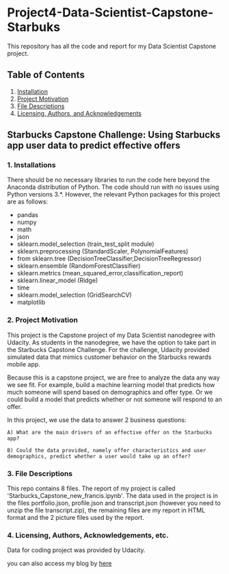 # Project4-Data-Scientist-Capstone-Starbuks

This repository has all the code and report for my Data Scientist Capstone project.

## Table of Contents

1. [Installation](#installation)
2. [Project Motivation](#motivation)
3. [File Descriptions](#files)
4. [Licensing, Authors, and Acknowledgements](#licensing)

## Starbucks Capstone Challenge: Using Starbucks app user data to predict effective offers

### 1. Installations <a name="installation"></a>

There should be no necessary libraries to run the code here beyond the Anaconda distribution of Python. The code should run with no issues using Python versions 3.*.
However, the relevant Python packages for this project are as follows:

- pandas
- numpy
- math
- json
- sklearn.model_selection (train_test_split module)
- sklearn.preprocessing (StandardScaler, PolynomialFeatures)
- from sklearn.tree (DecisionTreeClassifier,DecisionTreeRegressor)
- sklearn.ensemble (RandomForestClassifier)
- sklearn.metrics (mean_squared_error,classification_report)
- sklearn.linear_model (Ridge)
- time
- sklearn.model_selection (GridSearchCV)
- matplotlib

### 2. Project Motivation <a name="motivation"></a>

This project is the Capstone project of my Data Scientist nanodegree with Udacity. As students in the nanodegree, we have the option to take part in the Starbucks Capstone Challenge.
For the challenge, Udacity provided simulated data that mimics customer behavior on the Starbucks rewards mobile app.

Because this is a capstone project, we are free to analyze the data any way we see fit. For example, build a machine learning model that predicts how much someone will spend based on demographics and offer type. Or we could build a model that predicts whether or not someone will respond to an offer. 

In this project, we use the data to answer 2 business questions:

    A) What are the main drivers of an effective offer on the Starbucks app?
  
    B) Could the data provided, namely offer characteristics and user demographics, predict whether a user would take up an offer?

 

### 3. File Descriptions  <a name="files"></a>

This repo contains 8 files. The report of my project is called 'Starbucks_Capstone_new_francis.ipynb'. 
The data used in the project is in the files portfolio.json, profile.json and transcript.json (however you need to unzip the file transcript.zip), the remaining files are my report in HTML format and the 2 picture files used by the report.

### 4. Licensing, Authors, Acknowledgements, etc.  <a name="licensing"></a>

Data for coding project was provided by Udacity.

you can also access my blog by [here](#https://medium.com/@franciskongolo2002/starbucks-offers-exploration-b72692961b55)
